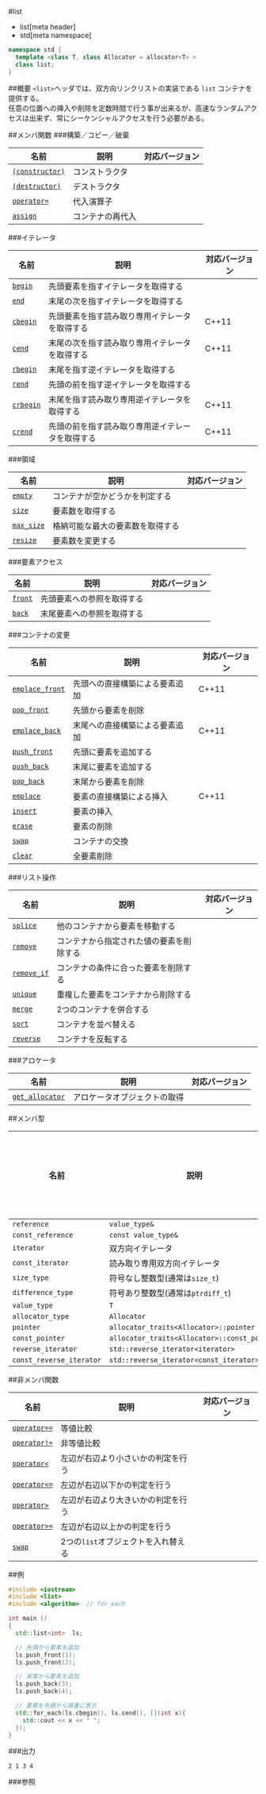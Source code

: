 #list
* list[meta header]
* std[meta namespace]

```cpp
namespace std {
  template <class T, class Allocator = allocator<T> >
  class list;
}
```

##概要
`<list>`ヘッダでは、双方向リンクリストの実装である `list` コンテナを提供する。  
任意の位置への挿入や削除を定数時間で行う事が出来るが、高速なランダムアクセスは出来ず、常にシーケンシャルアクセスを行う必要がある。


##メンバ関数
###構築／コピー／破棄

| 名前 | 説明 | 対応バージョン |
|-----------------------------------|----------------|-------|
| [`(constructor)`](./list/op_constructor.md) | コンストラクタ | |
| [`(destructor)`](./list/op_destructor.md) | デストラクタ | |
| [`operator=`](./list/op_assign.md) | 代入演算子 | |
| [`assign`](./list/assign.md) | コンテナの再代入 | |


###イテレータ

| 名前 | 説明 | 対応バージョン |
|--------------------------------|----------------|-------|
| [`begin`](./list/begin.md)     | 先頭要素を指すイテレータを取得する               | |
| [`end`](./list/end.md)         | 末尾の次を指すイテレータを取得する               | |
| [`cbegin`](./list/cbegin.md)   | 先頭要素を指す読み取り専用イテレータを取得する   | C++11 |
| [`cend`](./list/cend.md)       | 末尾の次を指す読み取り専用イテレータを取得する   | C++11 |
| [`rbegin`](./list/rbegin.md)   | 末尾を指す逆イテレータを取得する                 | |
| [`rend`](./list/rend.md)       | 先頭の前を指す逆イテレータを取得する             | |
| [`crbegin`](./list/crbegin.md) | 末尾を指す読み取り専用逆イテレータを取得する     | C++11 |
| [`crend`](./list/crend.md)     | 先頭の前を指す読み取り専用逆イテレータを取得する | C++11 |


###領域

| 名前 | 説明 | 対応バージョン |
|----------------------------------|----------------------------------|-------|
| [`empty`](./list/empty.md)       | コンテナが空かどうかを判定する   | |
| [`size`](./list/size.md)         | 要素数を取得する                 | |
| [`max_size`](./list/max_size.md) | 格納可能な最大の要素数を取得する | |
| [`resize`](./list/resize.md)     | 要素数を変更する                 | |


###要素アクセス

| 名前 | 説明 | 対応バージョン |
|----------------------------|----------------------------|-------|
| [`front`](./list/front.md) | 先頭要素への参照を取得する | |
| [`back`](./list/back.md)   | 末尾要素への参照を取得する | |


###コンテナの変更

| 名前 | 説明 | 対応バージョン |
|-----------------|--------------------------------|-------|
| [`emplace_front`](./list/emplace_front.md) | 先頭への直接構築による要素追加 | C++11 |
| [`pop_front`](./list/pop_front.md)         | 先頭から要素を削除             | |
| [`emplace_back`](./list/emplace_back.md)   | 末尾への直接構築による要素追加 | C++11 |
| [`push_front`](./list/push_front.md)       | 先頭に要素を追加する           | |
| [`push_back`](./list/push_back.md)         | 末尾に要素を追加する           | |
| [`pop_back`](./list/pop_back.md)           | 末尾から要素を削除             | |
| [`emplace`](./list/emplace.md)             | 要素の直接構築による挿入       | C++11 |
| [`insert`](./list/insert.md)               | 要素の挿入                     | |
| [`erase`](./list/erase.md)                 | 要素の削除                     | |
| [`swap`](./list/swap.md)                   | コンテナの交換                 | |
| [`clear`](./list/clear.md)                 | 全要素削除                     | |


###リスト操作

| 名前 | 説明 | 対応バージョン |
|------------------------------------|------------------------------------------|-------|
| [`splice`](./list/splice.md)       | 他のコンテナから要素を移動する           | |
| [`remove`](./list/remove.md)       | コンテナから指定された値の要素を削除する | |
| [`remove_if`](./list/remove_if.md) | コンテナの条件に合った要素を削除する     | |
| [`unique`](./list/unique.md)       | 重複した要素をコンテナから削除する       | |
| [`merge`](./list/merge.md)         | 2つのコンテナを併合する                  | |
| [`sort`](./list/sort.md)           | コンテナを並べ替える                     | |
| [`reverse`](./list/reverse.md)     | コンテナを反転する                       | |


###アロケータ

| 名前 | 説明 | 対応バージョン |
|--------------------------------------------|------------------------------|-------|
| [`get_allocator`](./list/get_allocator.md) | アロケータオブジェクトの取得 | |


##メンバ型

| 名前 | 説明 | 対応バージョン |
|--------------------------|------------------------------|-------|
| `reference`              | `value_type&` | |
| `const_reference`        | `const value_type&` | |
| `iterator`               | 双方向イテレータ | |
| `const_iterator`         | 読み取り専用双方向イテレータ | |
| `size_type`              | 符号なし整数型(通常は`size_t`) | |
| `difference_type`        | 符号あり整数型(通常は`ptrdiff_t`) | |
| `value_type`             | `T` | |
| `allocator_type`         | `Allocator` | |
| `pointer`                | `allocator_traits<Allocator>::pointer` | |
| `const_pointer`          | `allocator_traits<Allocator>::const_pointer` | |
| `reverse_iterator`       | `std::reverse_iterator<iterator>` | |
| `const_reverse_iterator` | `std::reverse_iterator<const_iterator>` | |


##非メンバ関数

| 名前 | 説明 | 対応バージョン |
|--------------------------------------------|-------------------------------------|-------|
| [`operator==`](./list/op_equal.md)         | 等値比較                            | |
| [`operator!=`](./list/op_not_equal.md)     | 非等値比較                          | |
| [`operator<`](./list/op_less.md)           | 左辺が右辺より小さいかの判定を行う  | |
| [`operator<=`](./list/op_less_equal.md)    | 左辺が右辺以下かの判定を行う        | |
| [`operator>`](./list/op_greater.md)        | 左辺が右辺より大きいかの判定を行う  | |
| [`operator>=`](./list/op_greater_equal.md) | 左辺が右辺以上かの判定を行う        | |
| [`swap`](./list/swap_free.md)              | 2つの`list`オブジェクトを入れ替える | |


##例
```cpp
#include <iostream>
#include <list>
#include <algorithm>  // for_each

int main ()
{
  std::list<int>  ls;

  // 先頭から要素を追加
  ls.push_front(1);
  ls.push_front(2);

  // 末尾から要素を追加
  ls.push_back(3);
  ls.push_back(4);

  // 要素を先頭から順番に表示
  std::for_each(ls.cbegin(), ls.cend(), [](int x){
    std::cout << x << " ";
  });
}
```

###出力
```
2 1 3 4 
```

###参照


